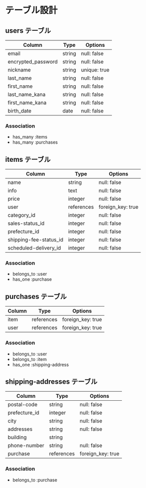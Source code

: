 # テーブル設計

## users テーブル

| Column             | Type    | Options     |
| ------------------ | ------- | ------------ |
| email              | string  | null: false  |
| encrypted_password | string  | null: false  |
| nickname           | string  | unique: true |
| last_name          | string  | null: false  |
| first_name         | string  | null: false  |
| last_name_kana     | string  | null: false  |
| first_name_kana    | string  | null: false  |
| birth_date         | date    | null: false  |

### Association

- has_many :items
- has_many :purchases

## items テーブル

| Column                 | Type       | Options           |
| ---------------------- | ---------- | ----------------- |
| name                   | string     | null: false       |
| info                   | text       | null: false       |
| price                  | integer    | null: false       |
| user                   | references | foreign_key: true |
| category_id            | integer    | null: false       |
| sales-status_id        | integer    | null: false       |
| prefecture_id          | integer    | null: false       |
| shipping-fee-status_id | integer    | null: false       |
| scheduled-delivery_id  | integer    | null: false       |

### Association

- belongs_to :user
- has_one :purchase

## purchases テーブル

| Column | Type       | Options           |
| ------ | ---------- | ----------------- |
| item   | references | foreign_key: true |
| user   | references | foreign_key: true |

### Association

- belongs_to :user
- belongs_to :item
- has_one :shipping-address

## shipping-addresses テーブル

| Column         | Type       | Options           |
| -------------- | ---------- | ----------------- |
| postal-code    | string     | null: false       |
| prefecture_id  | integer    | null: false       |
| city           | string     | null: false       |
| addresses      | string     | null: false       |
| building       | string     |                   |
| phone-number   | string     | null: false       |
| purchase       | references | foreign_key: true |

### Association

- belongs_to :purchase
